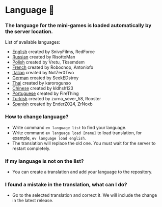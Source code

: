 # Language :rocket:

### The language for the mini-games is loaded automatically by the server location.

List of available languages:

- [English](https://github.com/MedveMarci/AutoEvent/blob/main/AutoEvent/Translations/english.yml) created by
  SnivyFilms, RedForce
- [Russian](https://github.com/MedveMarci/AutoEvent/blob/main/AutoEvent/Translations/russian.yml) created by
  RisottoMan
- [Polish](https://github.com/MedveMarci/AutoEvent/blob/main/AutoEvent/Translations/polish.yml) created by
  Vretu, Tksemdem
- [French](https://github.com/MedveMarci/AutoEvent/blob/main/AutoEvent/Translations/french.yml) created by
  Robocnop, Antoniofo
- [Italian](https://github.com/MedveMarci/AutoEvent/blob/main/AutoEvent/Translations/italian.yml) created by
  NotZer0Two
- [German](https://github.com/MedveMarci/AutoEvent/blob/main/AutoEvent/Translations/german.yml) created by
  SeekEDstroy
- [Thai](https://github.com/MedveMarci/AutoEvent/blob/main/AutoEvent/Translations/thai.yml) created by
  karorogunso
- [Chinese](https://github.com/MedveMarci/AutoEvent/blob/main/AutoEvent/Translations/chinese.yml) created by
  kldhsh123
- [Portuguese](https://github.com/MedveMarci/AutoEvent/blob/main/AutoEvent/Translations/portuguese.yml) created
  by FireThing
- [Turkish](https://github.com/MedveMarci/AutoEvent/blob/main/AutoEvent/Translations/turkish.yml) created by
  zurna_sever_58, Rooster
- [Spanish](https://github.com/MedveMarci/AutoEvent/blob/main/AutoEvent/Translations/spanish.yml) created by
  EnderZ024, ZrNoxb

### How to change language?

- Write command ``ev language list`` to find your language.
- Write command ``ev language load [name]`` to load translation, for example, ``ev language load english``.
- The translation will replace the old one. You must wait for the server to restart completely.

### If my language is not on the list?

- You can create a translation and add your language to the repository.

### I found a mistake in the translation, what can I do?

- Go to the selected translation and correct it. We will include the change in the latest release.

